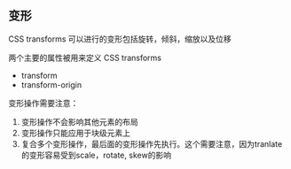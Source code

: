 
## 变形
CSS transforms 可以进行的变形包括旋转，倾斜，缩放以及位移

两个主要的属性被用来定义 CSS transforms
* transform 
* transform-origin

变形操作需要注意：
1. 变形操作不会影响其他元素的布局
2. 变形操作只能应用于块级元素上
3. 复合多个变形操作，最后面的变形操作先执行。这个需要注意，因为tranlate的变形容易受到scale，rotate, skew的影响
